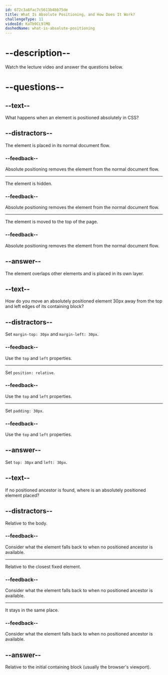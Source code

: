 ```yaml
---
id: 672c3a8fac7c5613b4bb75de
title: What Is Absolute Positioning, and How Does It Work?
challengeType: 11
videoId: KaTb9CL9lMQ
dashedName: what-is-absolute-positioning
---
```


# --description--

Watch the lecture video and answer the questions below.

# --questions--

## --text--

What happens when an element is positioned absolutely in CSS?

## --distractors--

The element is placed in its normal document flow.

### --feedback--

Absolute positioning removes the element from the normal document flow.

---

The element is hidden.

### --feedback--

Absolute positioning removes the element from the normal document flow.

---

The element is moved to the top of the page.

### --feedback--

Absolute positioning removes the element from the normal document flow.

## --answer--

The element overlaps other elements and is placed in its own layer.

## --text--

How do you move an absolutely positioned element 30px away from the top and left edges of its containing block?

## --distractors--

Set `margin-top: 30px` and `margin-left: 30px`.

### --feedback--

Use the `top` and `left` properties.

---

Set `position: relative`.

### --feedback--

Use the `top` and `left` properties.

---

Set `padding: 30px`.

### --feedback--

Use the `top` and `left` properties.

## --answer--

Set `top: 30px` and `left: 30px`.

## --text--

If no positioned ancestor is found, where is an absolutely positioned element placed?

## --distractors--

Relative to the body.

### --feedback--

Consider what the element falls back to when no positioned ancestor is available.

---

Relative to the closest fixed element.

### --feedback--

Consider what the element falls back to when no positioned ancestor is available.

---

It stays in the same place.

### --feedback--

Consider what the element falls back to when no positioned ancestor is available.

## --answer--

Relative to the initial containing block (usually the browser's viewport).

